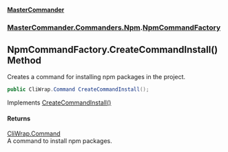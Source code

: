 #### [MasterCommander](MasterCommander.md 'MasterCommander')
### [MasterCommander.Commanders.Npm](MasterCommander.Commanders.Npm.md 'MasterCommander.Commanders.Npm').[NpmCommandFactory](NpmCommandFactory.md 'MasterCommander.Commanders.Npm.NpmCommandFactory')

## NpmCommandFactory.CreateCommandInstall() Method

Creates a command for installing npm packages in the project.

```csharp
public CliWrap.Command CreateCommandInstall();
```

Implements [CreateCommandInstall()](INpmCommandFactory.CreateCommandInstall().md 'MasterCommander.Commanders.Npm.INpmCommandFactory.CreateCommandInstall()')

#### Returns
[CliWrap.Command](https://docs.microsoft.com/en-us/dotnet/api/CliWrap.Command 'CliWrap.Command')  
A command to install npm packages.